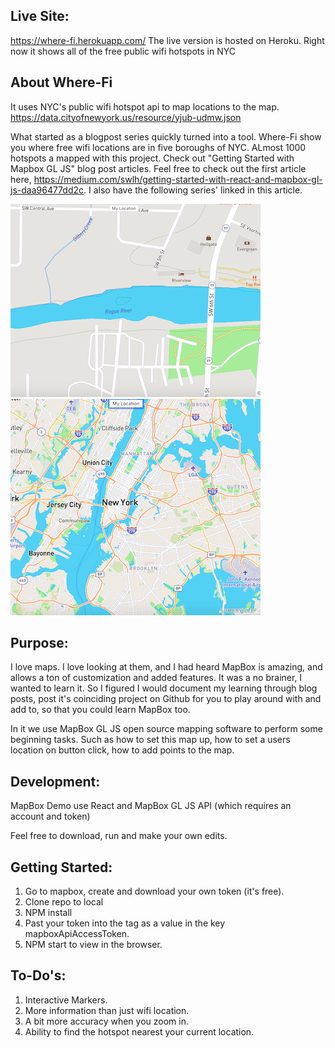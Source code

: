 ## Live Site:

https://where-fi.herokuapp.com/
The live version is hosted on Heroku. Right now it shows all of the free public wifi hotspots in NYC

## About Where-Fi

It uses NYC's public wifi hotspot api to map locations to the map.
https://data.cityofnewyork.us/resource/yjub-udmw.json

What started as a blogpost series quickly turned into a tool. Where-Fi show you where free wifi locations are in five boroughs of NYC. ALmost 1000 hotspots a mapped with this project. Check out "Getting Started with Mapbox GL JS" blog post articles. Feel free to check out the first article here, https://medium.com/swlh/getting-started-with-react-and-mapbox-gl-js-daa96477dd2c. I also have the following series' linked in this article.

![](images/GP.png)
![](images/NYC.png)

## Purpose:

I love maps. I love looking at them, and I had heard MapBox is amazing, and allows a ton of customization and added features. It was a no brainer, I wanted to learn it. So I figured I would document my learning through blog posts, post it's coinciding project on Github for you to play around with and add to, so that you could learn MapBox too.

In it we use MapBox GL JS open source mapping software to perform some beginning tasks. Such as how to set this map up, how to set a users location on button click, how to add points to the map.

## Development:

MapBox Demo use React and MapBox GL JS API (which requires an account and token)

Feel free to download, run and make your own edits.

## Getting Started:

1. Go to mapbox, create and download your own token (it's free).
2. Clone repo to local
3. NPM install
4. Past your token into the <ReactMapGL> tag as a value in the key mapboxApiAccessToken.
5. NPM start to view in the browser.

## To-Do's:

1. Interactive Markers.
2. More information than just wifi location.
3. A bit more accuracy when you zoom in.
4. Ability to find the hotspot nearest your current location.
